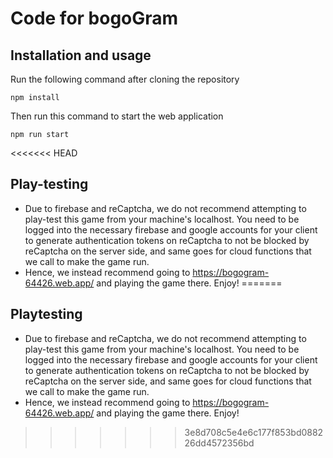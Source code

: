 # Code for bogoGram
## Installation and usage
Run the following command after cloning the repository

`npm install`

Then run this command to start the web application

`npm run start`

<<<<<<< HEAD
## Play-testing
- Due to firebase and reCaptcha, we do not recommend attempting to play-test this game from your machine's localhost. You need to be logged into the necessary firebase and google accounts for your client to generate authentication tokens on reCaptcha to not be blocked by reCaptcha on the server side, and same goes for cloud functions that we call to make the game run.
- Hence, we instead recommend going to https://bogogram-64426.web.app/ and playing the game there. Enjoy!
=======
## Playtesting
- Due to firebase and reCaptcha, we do not recommend attempting to play-test this game from your machine's localhost. You need to be logged into the necessary firebase and google accounts for your client to generate authentication tokens on reCaptcha to not be blocked by reCaptcha on the server side, and same goes for cloud functions that we call to make the game run.
- Hence, we instead recommend going to https://bogogram-64426.web.app/ and playing the game there. Enjoy!
>>>>>>> 3e8d708c5e4e6c177f853bd088226dd4572356bd
